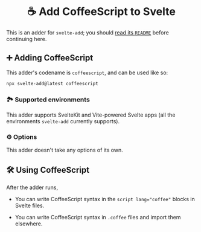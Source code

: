<h1 align="center">☕️ Add CoffeeScript to Svelte</h1>

This is an adder for `svelte-add`; you should [read its `README`](https://github.com/svelte-add/svelte-add#readme) before continuing here.

## ➕ Adding CoffeeScript

This adder's codename is `coffeescript`, and can be used like so:

```sh
npx svelte-add@latest coffeescript
```

### 🏞 Supported environments

This adder supports SvelteKit and Vite-powered Svelte apps (all the environments `svelte-add` currently supports).

### ⚙️ Options

This adder doesn't take any options of its own.

## 🛠 Using CoffeeScript

After the adder runs,

- You can write CoffeeScript syntax in the `script lang="coffee"` blocks in Svelte files.

- You can write CoffeeScript syntax in `.coffee` files and import them elsewhere.
